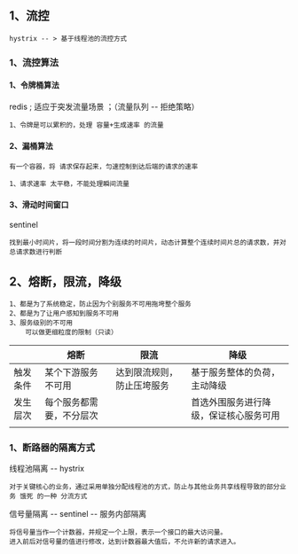 ## 1、流控

~~~
hystrix -- > 基于线程池的流控方式
~~~

### 1、流控算法

#### 1、令牌桶算法

redis ; 适应于突发流量场景 ；（流量队列 -- 拒绝策略）

~~~
1、令牌是可以累积的，处理 容量+生成速率 的流量 
~~~

#### 2、漏桶算法

~~~
有一个容器，将 请求保存起来，匀速控制到达后端的请求的速率

1、请求速率 太平稳，不能处理瞬间流量
~~~

#### 3、滑动时间窗口

sentinel

~~~
找到最小时间片，将一段时间分割为连续的时间片，动态计算整个连续时间片总的请求数，并对总请求数进行判断
~~~

## 2、熔断，限流，降级

~~~
1、都是为了系统稳定，防止因为个别服务不可用拖垮整个服务
2、都是为了让用户感知到服务不可用
3、服务级别的不可用
	可以做更细粒度的限制（只读）
~~~

|          | 熔断                     | 限流                       | 降级                                   |
| :------- | ------------------------ | -------------------------- | -------------------------------------- |
| 触发条件 | 某个下游服务不可用       | 达到限流规则，防止压垮服务 | 基于服务整体的负荷，主动降级           |
| 发生层次 | 每个服务都需要，不分层次 |                            | 首选外围服务进行降级，保证核心服务可用 |
|          |                          |                            |                                        |

### 1、断路器的隔离方式

线程池隔离 -- hystrix

~~~
对于关键核心的业务，通过采用单独分配线程池的方式，防止与其他业务共享线程导致的部分业务 饿死 的一种 分流方式
~~~



信号量隔离 -- sentinel -- 服务内部隔离

~~~
将信号量当作一个计数器，并规定一个上限，表示一个接口的最大访问量。
进入前后对信号量的值进行修改，达到计数器最大值后，不允许新的请求进入。
~~~

